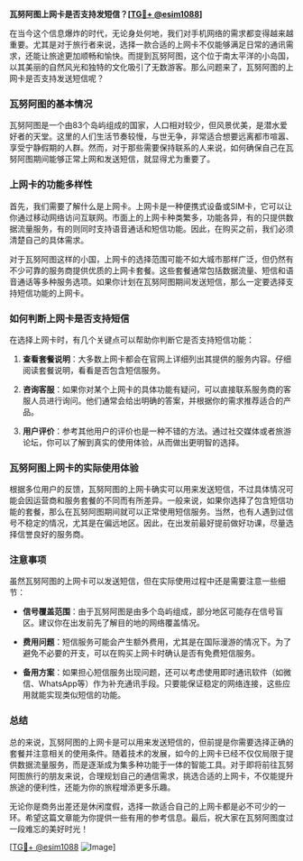 **瓦努阿图上网卡是否支持发短信？[[TG💪+ @esim1088](https://t.me/s/esim1088)]**

在当今这个信息爆炸的时代，无论身处何地，我们对手机网络的需求都变得越来越重要。尤其是对于旅行者来说，选择一款合适的上网卡不仅能够满足日常的通讯需求，还能让旅途更加顺畅和愉快。而提到瓦努阿图，这个位于南太平洋的小岛国，以其美丽的自然风光和独特的文化吸引了无数游客。那么问题来了，瓦努阿图的上网卡是否支持发送短信呢？

### 瓦努阿图的基本情况

瓦努阿图是一个由83个岛屿组成的国家，人口相对较少，但风景优美，是潜水爱好者的天堂。这里的人们生活节奏较慢，与世无争，非常适合想要远离都市喧嚣、享受宁静假期的人群。然而，对于那些需要保持联系的人来说，如何确保自己在瓦努阿图期间能够正常上网和发送短信，就显得尤为重要了。

### 上网卡的功能多样性

首先，我们需要了解什么是上网卡。上网卡是一种便携式设备或SIM卡，它可以让你通过移动网络访问互联网。市面上的上网卡种类繁多，功能各异，有的只提供数据流量服务，有的则同时支持语音通话和短信功能。因此，在购买之前，我们必须清楚自己的具体需求。

对于瓦努阿图这样的小国，上网卡的选择范围可能不如大城市那样广泛，但仍然有不少可靠的服务商提供优质的上网卡套餐。这些套餐通常包括数据流量、短信和语音通话等多种服务选项。如果你计划在瓦努阿图期间发送短信，那么一定要选择支持短信功能的上网卡。

### 如何判断上网卡是否支持短信

在选择上网卡时，有几个关键点可以帮助你判断它是否支持短信功能：

1. **查看套餐说明**：大多数上网卡都会在官网上详细列出其提供的服务内容。仔细阅读套餐说明，看看是否包含短信服务。
   
2. **咨询客服**：如果你对某个上网卡的具体功能有疑问，可以直接联系服务商的客服人员进行询问。他们通常会给出明确的答案，并根据你的需求推荐适合的产品。

3. **用户评价**：参考其他用户的评价也是一种不错的方法。通过社交媒体或者旅游论坛，你可以了解到真实的使用体验，从而做出更明智的选择。

### 瓦努阿图上网卡的实际使用体验

根据多位用户的反馈，瓦努阿图的上网卡确实可以用来发送短信，不过具体情况可能会因运营商和服务套餐的不同而有所差异。一般来说，如果你选择了包含短信功能的套餐，那么在瓦努阿图期间就可以正常使用短信服务。当然，也有人遇到过信号不稳定的情况，尤其是在偏远地区。因此，在出发前最好提前做好功课，尽量选择信誉良好的服务商。

### 注意事项

虽然瓦努阿图的上网卡可以发送短信，但在实际使用过程中还是需要注意一些细节：

- **信号覆盖范围**：由于瓦努阿图是由多个岛屿组成，部分地区可能存在信号盲区。建议你在出发前先了解目的地的网络覆盖情况。
  
- **费用问题**：短信服务可能会产生额外费用，尤其是在国际漫游的情况下。为了避免不必要的开支，可以在购买上网卡时确认是否有免费短信服务。

- **备用方案**：如果担心短信服务出现问题，还可以考虑使用即时通讯软件（如微信、WhatsApp等）作为补充通讯手段。只要能保证稳定的网络连接，这些应用就能实现类似短信的功能。

### 总结

总的来说，瓦努阿图的上网卡是可以用来发送短信的，但前提是你需要选择正确的套餐并注意相关的使用条件。随着技术的发展，如今的上网卡已经不仅仅局限于提供数据流量服务，而是逐渐成为集多种功能于一体的智能工具。对于即将前往瓦努阿图旅行的朋友来说，合理规划自己的通信需求，挑选合适的上网卡，不仅能提升旅途的便利性，还能为你的旅程增添更多乐趣。

无论你是商务出差还是休闲度假，选择一款适合自己的上网卡都是必不可少的一环。希望这篇文章能为你提供一些有用的参考信息。最后，祝大家在瓦努阿图度过一段难忘的美好时光！

[[TG💪+ @esim1088](https://t.me/s/esim1088) ![Image](https://i.postimg.cc/4NQfJmqS/Snipaste-2025-05-13-00-14-12.png)]